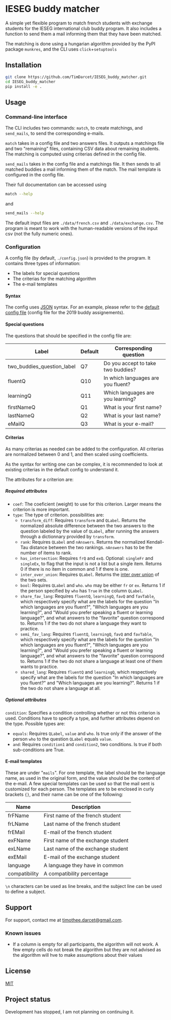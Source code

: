 # IESEG buddy matcher

A simple yet flexible program to match french students with exchange students for the IESEG international club buddy program. It also includes a function to send them a mail informing them that they have been matched.

The matching is done using a hungarian algorithm provided by the PyPI package `munkres`, and the CLI uses `click`+`setuptools`

## Installation

```bash
git clone https://github.com/TimDarcet/IESEG_buddy_matcher.git
cd IESEG_buddy_matcher
pip install -e .
```

## Usage

### Command-line interface

The CLI includes two commands: `match`, to create matchings, and `send_mails`, to send the corresponding e-mails.

`match` takes in a config file and two answers files. It outputs a matchings file and two "remaining" files, containing CSV data about remaining students. The matching is computed using criterias defined in the config file.

`send_mails` takes in the config file and a matchings file. It then sends to all matched buddies a mail informing them of the match. The mail template is configured in the config file.

Their full documentation can be accessed using

```bash
match --help
```

and

```bash
send_mails --help
```

The default input files are `./data/french.csv` and `./data/exchange.csv`.
The program is meant to work with the human-readable versions of the input csv (not the fully numeric ones).

### Configuration

A config file (by default, `./config.json`) is provided to the program. It contains three types of information:

- The labels for special questions
- The criterias for the matching algorithm
- The e-mail templates

#### Syntax

The config uses [JSON](https://jsonformatter.curiousconcept.com/#learn) syntax. For an example, please refer to the [default config file](./config.json) (config file for the 2019 buddy assignements).

#### Special questions

The questions that should be specified in the config file are:

| Label                      | Default | Corresponding question             |
| -------------------------- | ------- | ---------------------------------- |
| two_buddies_question_label | Q7      | Do you accept to take two buddies? |
| fluentQ                    | Q10     | In which languages are you fluent? |
| learningQ                  | Q11     | Which languages are you learning?  |
| firstNameQ                 | Q1      | What is your first name?           |
| lastNameQ                  | Q2      | What is your last name?            |
| eMailQ                     | Q3      | What is your e-mail?               |

#### Criterias

As many criterias as needed can be added to the configuration. All criterias are normalized between 0 and 1, and then scaled using coefficients.

As the syntax for writing one can be complex, it is recommended to look at existing criterias in the default config to understand it.

The attributes for a criterion are:

##### Required attributes

- `coef`: The coeficient (weight) to use for this criterion. Larger means the criterion is more important.
- `type`: The type of criterion. possibilities are:
  - `transform_diff`: Requires `transform` and `QLabel`. Returns the normalized absolute difference between the two answers to the question labeled by the value of `QLabel`, after running the answers through a dictionnary provided by `transform`.
  - `rank`: Requires `QLabel` and `nAnswers`. Returns the normalized Kendall-Tau distance between the two rankings. `nAnswers` has to be the number of items to rank.
  - `has_intersection`: Requires `frQ` and `exQ`. Optional: `singleFr` and `singleEx`, to flag that the input is not a list but a single item. Returns 0 if there is no item in common and 1 if there is one.
  - `inter_over_union`: Requires `QLabel`. Returns the [inter over union](https://www.wikiwand.com/fr/Indice_et_distance_de_Jaccard) of the two sets.
  - `bool`: Requires `QLabel` and `who`. `who` may be either `fr` or `ex`. Returns 1 if the person specified by `who` has `True` in the column `QLabel`.
  - `share_fav_lang`: Requires `fluentQ`, `learningQ`, `favQ` and `favTable`, which respectively specify what are the labels for the question "In which languages are you fluent?", "Which languages are you learning?", and "Would you prefer speaking a fluent or learning language?", and what answers to the "favorite" question correspond to. Returns 1 if the two do not share a language they want to practice.
  - `semi_fav_lang`: Requires `fluentQ`, `learningQ`, `favQ` and `favTable`, which respectively specify what are the labels for the question "In which languages are you fluent?", "Which languages are you learning?", and "Would you prefer speaking a fluent or learning language?", and what answers to the "favorite" question correspond to. Returns 1 if the two do not share a language at least one of them wants to practice.
  - `shared_lang`: Requires `fluentQ` and `learningQ`, which respectively specify what are the labels for the question "In which languages are you fluent?" and "Which languages are you learning?". Returns 1 if the two do not share a language at all.

##### Optional attributes

`condition`: Specifies a condition controlling whether or not this criterion is used. Conditions have to specify a type, and further attributes depend on the type. Possible types are:

- `equals`: Requires `QLabel`, `value` and `who`. Is true only if the answer of the person `who` to the question `QLabel` equals `value`.
- `and`: Requires `condition1` and `condition2`, two conditions. Is true if both sub-conditions are True.

#### E-mail templates

These are under "`mails`". For one template, the label should be the language name, as used in the original form, and the value should be the content of the e-mail. A few special templates can be used so that the mail sent is customized for each person. The templates are to be enclosed in curly brackets `{}`, and their name can be one of the following:

| Name          | Description                        |
| ------------- | ---------------------------------  |
| frFName       | First name of the french student   |
| frLName       | Last name of the french student    |
| frEMail       | E-mail of the french student       |
| exFName       | First name of the exchange student |
| exLName       | Last name of the exchange student  |
| exEMail       | E-mail of the exchange student     |
| language      | A language they have in common     |
| compatibility | A compatibility percentage         |

`\n` characters can be used as line breaks, and the subject line can be used to define a subject.


## Support

For support, contact me at timothee.darcet@gmail.com.

### Known issues

- If a column is empty for all participants, the algorithm will not work. A few empty cells do not break the algorithm but they are not advised as the algorithm will hve to make assumptions about their values

## License

[MIT](./LICENSE)

## Project status

Development has stopped, I am not planning on continuing it.
